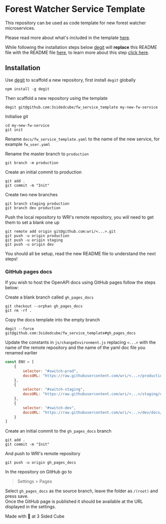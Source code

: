 # Forest Watcher Service Template

This repository can be used as code template for new forest watcher microservices.

Please read more about what's included in the template [here](https://github.com/3sidedcube/fw_service_readme_template).

While following the installation steps below [degit](https://github.com/Rich-Harris/degit) will **replace** this README file with the README file [here](https://github.com/3sidedcube/fw_service_readme_template), to learn more about this step [click here](https://github.com/Rich-Harris/degit#actions).

## Installation

Use [degit](https://github.com/Rich-Harris/degit) to scaffold a new repository, first install `degit` globally
```shell
npm install -g degit
```
Then scaffold a new repository using the template
```shell
degit git@github.com:3sidedcube/fw_service_template my-new-fw-service
```
Initialise git
```shell
cd my-new-fw-service
git init
```
Rename `docs/fw_service_template.yaml` to the name of the new service, for example `fw_user.yaml`

Rename the master branch to `production`
```shell
git branch -m production
```
Create an initial commit to production
```shell
git add .
git commit -m "Init"
```
Create two new branches
```shell
git branch staging production
git branch dev production
```
Push the local repository to WRI's remote repository, you will need to get them to set a blank one up
```shell
git remote add origin git@github.com:wri/<...>.git
git push -u origin production
git push -u origin staging
git push -u origin dev
```

You should all be setup, read the new README file to understand the next steps!

### GitHub pages docs
If you wish to host the OpenAPI docs using GitHub pages follow the steps below:

Create a blank branch called `gh_pages_docs`
```shell
git checkout --orphan gh_pages_docs
git rm -rf .
```
Copy the docs template into the empty branch
```shell
degit --force git@github.com:3sidedcube/fw_service_template#gh_pages_docs
```
Update the constants in `js/changeEnvironment.js` replacing `<...>` with the name of the remote repository and the name of the yaml doc file you renamed earlier
```javascript
const ENV = [
    {
        selector: "#switch-prod",
        docsURL: "https://raw.githubusercontent.com/wri/<...>/production/docs/<...>.yaml"
    },
    {
        selector: "#switch-staging",
        docsURL: "https://raw.githubusercontent.com/wri/<...>/staging/docs/<...>.yaml"
    },
    {
        selector: "#switch-dev",
        docsURL: "https://raw.githubusercontent.com/wri/<...>/dev/docs/<...>.yaml"
    }
]
```
Create an initial commit to the `gh_pages_docs` branch
```shell
git add .
git commit -m "Init"
```
And push to WRI's remote repository
```shell
git push -u origin gh_pages_docs
```
In the repository on GitHub go to
> Settings > Pages

Select `gh_pages_docs` as the source branch, leave the folder as `/(root)` and press save.\
Once the GitHub page is published it should be available at the URL displayed in the settings.

Made with 💚 at 3 Sided Cube
